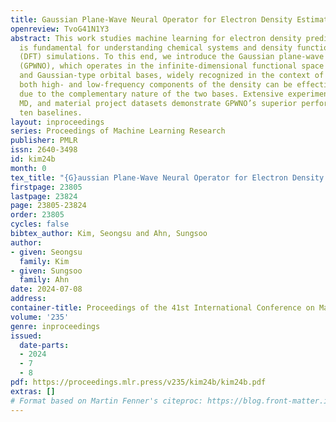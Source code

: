 ```yaml
---
title: Gaussian Plane-Wave Neural Operator for Electron Density Estimation
openreview: TvoG41N1Y3
abstract: This work studies machine learning for electron density prediction, which
  is fundamental for understanding chemical systems and density functional theory
  (DFT) simulations. To this end, we introduce the Gaussian plane-wave neural operator
  (GPWNO), which operates in the infinite-dimensional functional space using the plane-wave
  and Gaussian-type orbital bases, widely recognized in the context of DFT. In particular,
  both high- and low-frequency components of the density can be effectively represented
  due to the complementary nature of the two bases. Extensive experiments on QM9,
  MD, and material project datasets demonstrate GPWNO’s superior performance over
  ten baselines.
layout: inproceedings
series: Proceedings of Machine Learning Research
publisher: PMLR
issn: 2640-3498
id: kim24b
month: 0
tex_title: "{G}aussian Plane-Wave Neural Operator for Electron Density Estimation"
firstpage: 23805
lastpage: 23824
page: 23805-23824
order: 23805
cycles: false
bibtex_author: Kim, Seongsu and Ahn, Sungsoo
author:
- given: Seongsu
  family: Kim
- given: Sungsoo
  family: Ahn
date: 2024-07-08
address:
container-title: Proceedings of the 41st International Conference on Machine Learning
volume: '235'
genre: inproceedings
issued:
  date-parts:
  - 2024
  - 7
  - 8
pdf: https://proceedings.mlr.press/v235/kim24b/kim24b.pdf
extras: []
# Format based on Martin Fenner's citeproc: https://blog.front-matter.io/posts/citeproc-yaml-for-bibliographies/
---
```

